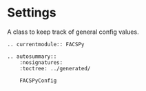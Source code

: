 # Settings

A class to keep track of general config values.

```{eval-rst}
.. currentmodule:: FACSPy
```

```{eval-rst}
.. autosummary::
    :nosignatures:
    :toctree: ../generated/

    FACSPyConfig
```